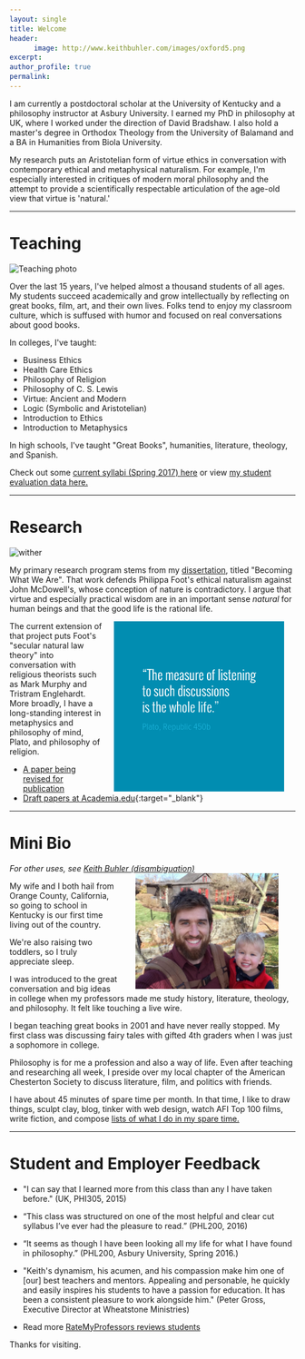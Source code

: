 ```yaml
---
layout: single
title: Welcome
header:
      image: http://www.keithbuhler.com/images/oxford5.png
excerpt: 
author_profile: true
permalink:
---
```


I am currently a postdoctoral scholar at the University of Kentucky and a philosophy instructor at Asbury University. I earned my PhD in philosophy at UK, where I worked under the direction of David Bradshaw. I also hold a master's degree in Orthodox Theology from the University of Balamand and a BA in Humanities from Biola University.

My research puts an Aristotelian form of virtue ethics in conversation with contemporary ethical and metaphysical naturalism. For example, I'm especially interested in critiques of modern moral philosophy and the attempt to provide a scientifically respectable articulation of the age-old view that virtue is 'natural.'  


----

# Teaching

![Teaching photo](http://www.keithbuhler.com/images/keith-teaching2.png)

Over the last 15 years, I've helped almost a thousand students of all ages. My students succeed academically and grow intellectually by reflecting on great books, film, art, and their own lives. Folks tend to enjoy my classroom culture, which is suffused with humor and focused on real conversations about good books. 

In colleges, I've taught: 

- Business Ethics
- Health Care Ethics
- Philosophy of Religion
- Philosophy of C. S. Lewis
- Virtue: Ancient and Modern
- Logic (Symbolic and Aristotelian)
- Introduction to Ethics
- Introduction to Metaphysics

In high schools, I've taught "Great Books", humanities, literature, theology, and Spanish. 

Check out some [current syllabi (Spring 2017) here](/syllabi) or view [my student evaluation data here.](/teaching-statement)


----

# Research 

![wither](http://www.keithbuhler.com/images/wither.jpg)

My primary research program stems from my [dissertation](/phd), titled "Becoming What We Are". That work defends Philippa Foot's ethical naturalism against John McDowell's, whose conception of nature is contradictory. I argue that virtue and especially practical wisdom are in an important sense *natural* for human beings and that the good life is the rational life.

<img src="/images/measurelearning.png" alt="propermeasure" align="right" hspace="20" height="300" width="300">

The current extension of that project puts Foot's "secular natural law theory" into conversation with religious theorists such as Mark Murphy and Tristram Englehardt. More broadly, I have a long-standing interest in metaphysics and philosophy of mind,  Plato, and philosophy of religion. 

- [A paper being revised for publication](/publications)
- [Draft papers at Academia.edu](https://uky.academia.edu/KeithBuhler){:target="_blank"}

----

# Mini Bio

*For other uses, see [Keith Buhler (disambiguation)](/disambiguation)*
<img src="/images/keith-josiah.jpg" alt="Keith and son" hspace="30px" align="right" width="50%"> 

My wife and I both hail from Orange County, California, so going to school in Kentucky is our first time living out of the country.  

We're also raising two toddlers, so I truly appreciate sleep. 

I was introduced to the great conversation and big ideas in college when my professors made me study history, literature, theology, and philosophy. It felt like touching a live wire. 

I began teaching great books in 2001 and have never really stopped.  My first class was discussing fairy tales with gifted 4th graders when I was just a sophomore in college. 

Philosophy is for me a profession and also a way of life. Even after teaching and researching all week, I preside over my local chapter of the American Chesterton Society to discuss literature, film, and politics with friends.

I have about 45 minutes of spare time per month. In that time, I like to draw things, sculpt clay, blog, tinker with web design, watch AFI Top 100 films, write fiction, and compose [lists of what I do in my spare time.](https://en.wikipedia.org/wiki/Recursion)

----

# Student and Employer Feedback

* "I can say that I learned more from this class than any I have taken before." (UK, PHI305, 2015)

* “This class was structured on one of the most helpful and clear cut syllabus I’ve ever had the pleasure to read.” (PHL200, 2016)

* “It seems as though I have been looking all my life for what I have found in philosophy.” (PHL200, Asbury University, Spring 2016.)

*  "Keith's dynamism, his acumen, and his compassion make him one of [our] best teachers and mentors. Appealing and personable, he quickly and easily inspires his students to have a passion for education. It has been a consistent pleasure to work alongside him."  (Peter Gross, Executive Director at Wheatstone Ministries)

- Read more [RateMyProfessors reviews students](http://www.ratemyprofessors.com/ShowRatings.jsp?tid=1822771)

Thanks for visiting. 
